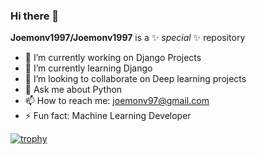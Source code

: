 ### Hi there 👋


**Joemonv1997/Joemonv1997** is a ✨ _special_ ✨ repository 

- 🔭 I’m currently working on Django Projects
- 🌱 I’m currently learning Django
- 👯 I’m looking to collaborate on Deep learning projects
- 💬 Ask me about Python
- 📫 How to reach me: joemonv97@gmail.com
- ⚡ Fun fact: Machine Learning Developer

[![trophy](https://github-profile-trophy.vercel.app/?username=Joemonv1997&theme=onedark)](https://github.com/ryo-ma/github-profile-trophy)
